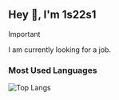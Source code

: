 ## Hey 🫧, I'm 1s22s1

> [!IMPORTANT]
> I am currently looking for a job.

### Most Used Languages

![Top Langs](https://github-readme-stats.vercel.app/api/top-langs/?username=1s22s1)
